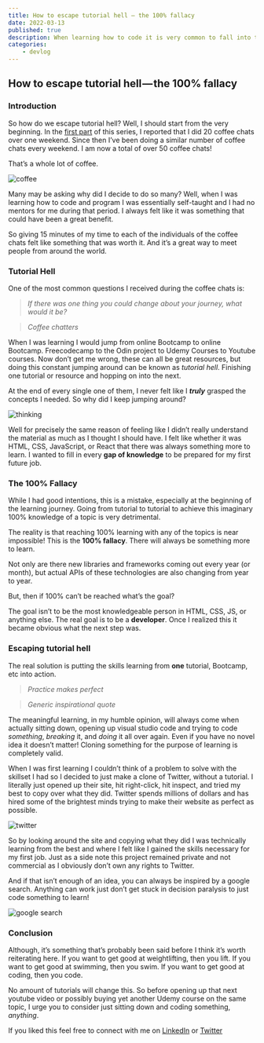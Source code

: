```yaml
---
title: How to escape tutorial hell — the 100% fallacy
date: 2022-03-13
published: true
description: When learning how to code it is very common to fall into tutorial hell. I'll go over my experience with tutorial hell and how I managed to escape it.
categories:
    - devlog
---
```


## How to escape tutorial hell — the 100% fallacy

### Introduction

So how do we escape tutorial hell? Well, I should start from the very beginning. In the [first part](https://relatablecode.com/my-experience-after-doing-20-coffee-chats-in-one-weekend/) of this series, I reported that I did 20 coffee chats over one weekend. Since then I’ve been doing a similar number of coffee chats every weekend. I am now a total of over 50 coffee chats!

That’s a whole lot of coffee.

![coffee](https://cdn.hashnode.com/res/hashnode/image/upload/v1647184183968/OB-7b463j.jpeg)

Many may be asking why did I decide to do so many? Well, when I was learning how to code and program I was essentially self-taught and I had no mentors for me during that period. I always felt like it was something that could have been a great benefit.

So giving 15 minutes of my time to each of the individuals of the coffee chats felt like something that was worth it. And it’s a great way to meet people from around the world.

### Tutorial Hell

One of the most common questions I received during the coffee chats is:

> _If there was one thing you could change about your journey, what would it be?_

> _Coffee chatters_

When I was learning I would jump from online Bootcamp to online Bootcamp. Freecodecamp to the Odin project to Udemy Courses to Youtube courses. Now don’t get me wrong, these can all be great resources, but doing this constant jumping around can be known as _tutorial hell_. Finishing one tutorial or resource and hopping on into the next.

At the end of every single one of them, I never felt like I **_truly_** grasped the concepts I needed. So why did I keep jumping around?

![thinking](https://cdn.hashnode.com/res/hashnode/image/upload/v1647184185210/rXcrZRyrd.jpeg)

Well for precisely the same reason of feeling like I didn’t really understand the material as much as I thought I should have. I felt like whether it was HTML, CSS, JavaScript, or React that there was always something more to learn. I wanted to fill in every **gap of knowledge** to be prepared for my first future job.

### The 100% Fallacy

While I had good intentions, this is a mistake, especially at the beginning of the learning journey. Going from tutorial to tutorial to achieve this imaginary 100% knowledge of a topic is very detrimental.

The reality is that reaching 100% learning with any of the topics is near impossible! This is the **100% fallacy**. There will always be something more to learn.

Not only are there new libraries and frameworks coming out every year (or month), but actual APIs of these technologies are also changing from year to year.

But, then if 100% can’t be reached what’s the goal?

The goal isn’t to be the most knowledgeable person in HTML, CSS, JS, or anything else. The real goal is to be a **developer**. Once I realized this it became obvious what the next step was.

### Escaping tutorial hell

The real solution is putting the skills learning from **one** tutorial, Bootcamp, etc into action.

> _Practice makes perfect_

> _Generic inspirational quote_

The meaningful learning, in my humble opinion, will always come when actually sitting down, opening up visual studio code and trying to code _something_, _breaking_ it, and _doing_ it all over again. Even if you have no novel idea it doesn’t matter! Cloning something for the purpose of learning is completely valid.

When I was first learning I couldn’t think of a problem to solve with the skillset I had so I decided to just make a clone of Twitter, without a tutorial. I literally just opened up their site, hit right-click, hit inspect, and tried my best to copy over what they did. Twitter spends millions of dollars and has hired some of the brightest minds trying to make their website as perfect as possible.

![twitter](https://cdn.hashnode.com/res/hashnode/image/upload/v1647184186717/GDW5-hZ92.jpeg)

So by looking around the site and copying what they did I was technically learning from the best and where I felt like I gained the skills necessary for my first job. Just as a side note this project remained private and not commercial as I obviously don’t own any rights to Twitter.

And if that isn’t enough of an idea, you can always be inspired by a google search. Anything can work just don’t get stuck in decision paralysis to just code something to learn!

![google search](https://cdn.hashnode.com/res/hashnode/image/upload/v1647184187889/ehYS0JZyR.png)

### Conclusion

Although, it’s something that’s probably been said before I think it’s worth reiterating here. If you want to get good at weightlifting, then you lift. If you want to get good at swimming, then you swim. If you want to get good at coding, then you code.

No amount of tutorials will change this. So before opening up that next youtube video or possibly buying yet another Udemy course on the same topic, I urge you to consider just sitting down and coding something, _anything_.

If you liked this feel free to connect with me on [LinkedIn](https://www.linkedin.com/in/diego-ballesteros-9468a7136/) or [Twitter](https://twitter.com/relatablecoder)
